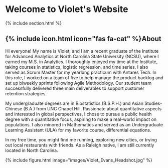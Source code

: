 ---
---

# Welcome to Violet's Website

{% include section.html %}

## {% include icon.html icon="fas fa-cat" %}About

Hi everyone! My name is Violet, and I am a recent graduate of the Institute for Advanced Analytics at North Carolina State University (NCSU), where I earned my M.S. in Analytics. I thoroughly enjoyed my time at the Institute, taking courses in statistics, logistic regression, and time series. I also served as Scrum Master for my yearlong practicum with Antares Tech. In this role, I worked on a team of five to help manage the product backlog and set up biweekly sprints following Agile Methodology. Our student team successfully delivered three main deliverables to support customer retention strategies. 

My undergraduate degrees are in Biostatistics (B.S.P.H.) and Asian Studies- Chinese (B.A.) from UNC Chapel Hill. Passionate about quantitative aspects and interested in global perspectives, I chose to pursue a public health degree with a quantitative focus, aspiring to make a real-world impact on populations. I also minored in Mathematics and served as an Undergraduate Learning Assistant (ULA) for my favorite course, differential equations. 

In my free time, you might find me running, exploring new cities, or trying out local restaurants with friends. As a Raleigh native, I am still currently located in North Carolina.

{% include figure.html image="images/Violet_Evans_Headshot.jpg" %}
<style>
  img {
    max-width: 250px;
    max-height: 300px;
  }
</style>